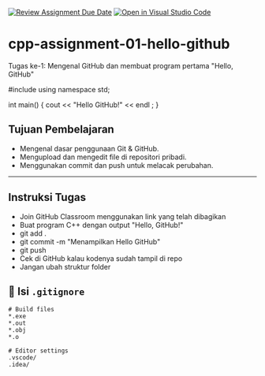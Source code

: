 [![Review Assignment Due Date](https://classroom.github.com/assets/deadline-readme-button-22041afd0340ce965d47ae6ef1cefeee28c7c493a6346c4f15d667ab976d596c.svg)](https://classroom.github.com/a/tgqJTK7o)
[![Open in Visual Studio Code](https://classroom.github.com/assets/open-in-vscode-2e0aaae1b6195c2367325f4f02e2d04e9abb55f0b24a779b69b11b9e10269abc.svg)](https://classroom.github.com/online_ide?assignment_repo_id=21293701&assignment_repo_type=AssignmentRepo)
# cpp-assignment-01-hello-github
Tugas ke-1: Mengenal GitHub dan membuat program pertama "Hello, GitHub" 

#include <iostream>
using namespace std;

int main() {
    cout << "Hello GitHub!" << endl ;
}

## Tujuan Pembelajaran
- Mengenal dasar penggunaan Git & GitHub.
- Mengupload dan mengedit file di repositori pribadi.
- Menggunakan commit dan push untuk melacak perubahan.

---

## Instruksi Tugas
- Join GitHub Classroom menggunakan link yang telah dibagikan
- Buat program C++ dengan output "Hello, GitHub!"
- git add .
- git commit -m "Menampilkan Hello GitHub"
- git push
- Cek di GitHub kalau kodenya sudah tampil di repo
- Jangan ubah struktur folder


## 🧰 **Isi `.gitignore`**

```gitignore
# Build files
*.exe
*.out
*.obj
*.o

# Editor settings
.vscode/
.idea/
